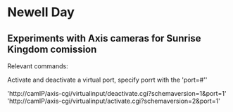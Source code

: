 # Newell Day

## Experiments with Axis cameras for Sunrise Kingdom comission

Relevant commands:

Activate and deactivate a virtual port, specify porrt with the 'port=#''

'http://camIP/axis-cgi/virtualinput/deactivate.cgi?schemaversion=1&port=1'
'http://camIP/axis-cgi/virtualinput/activate.cgi?schemaversion=2&port=1'
